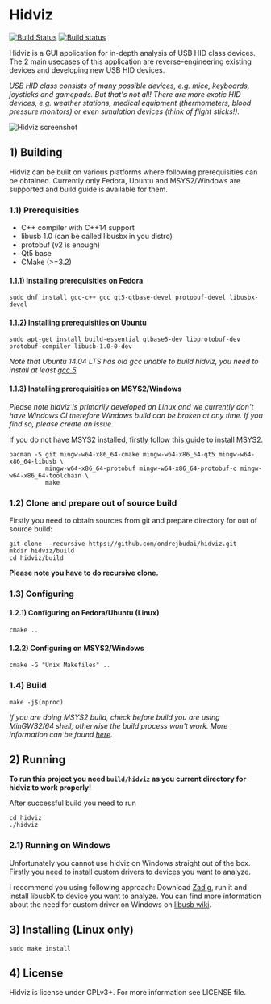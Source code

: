 # Hidviz
[![Build Status](https://travis-ci.org/ondrejbudai/hidviz.svg?branch=master)](https://travis-ci.org/ondrejbudai/hidviz)
[![Build status](https://ci.appveyor.com/api/projects/status/8v04qku72xc7sh4t/branch/master?svg=true)](https://ci.appveyor.com/project/ondrejbudai/hidviz/branch/master)

Hidviz is a GUI application for in-depth analysis of USB HID class devices. The 2 main usecases of this application are reverse-engineering existing devices and developing new USB HID devices.

*USB HID class consists of many possible devices, e.g. mice, keyboards,
joysticks and gamepads. But that's not all! There are more exotic HID devices, e.g. weather stations, medical equipment
(thermometers, blood pressure monitors) or even simulation devices (think of flight sticks!).*

![Hidviz screenshot](https://github.com/ondrejbudai/hidviz/blob/master/media/screenshot.png?raw=true)

## 1) Building

Hidviz can be built on various platforms where following prerequisities can be obtained. Currently only Fedora, Ubuntu and MSYS2/Windows are supported and build guide is available for them.

### 1.1) Prerequisities
- C++ compiler with C++14 support
- libusb 1.0 (can be called libusbx in you distro)
- protobuf (v2 is enough)
- Qt5 base
- CMake (>=3.2)

#### 1.1.1) Installing prerequisities on Fedora
```
sudo dnf install gcc-c++ gcc qt5-qtbase-devel protobuf-devel libusbx-devel
```

#### 1.1.2) Installing prerequisities on Ubuntu
```
sudo apt-get install build-essential qtbase5-dev libprotobuf-dev protobuf-compiler libusb-1.0-0-dev
```
*Note that Ubuntu 14.04 LTS has old gcc unable to build hidviz, you need to install at least [gcc 5](https://launchpad.net/~ubuntu-toolchain-r).*

#### 1.1.3) Installing prerequisities on MSYS2/Windows
*Please note hidviz is primarily developed on Linux and we currently don't have Windows CI therefore Windows build can be broken at any time. If you find so, please create an issue.*

If you do not have MSYS2 installed, firstly follow this [guide](https://github.com/msys2/msys2/wiki/MSYS2-installation) to install MSYS2.

```
pacman -S git mingw-w64-x86_64-cmake mingw-w64-x86_64-qt5 mingw-w64-x86_64-libusb \
          mingw-w64-x86_64-protobuf mingw-w64-x86_64-protobuf-c mingw-w64-x86_64-toolchain \
          make
```

### 1.2) Clone and prepare out of source build
Firstly you need to obtain sources from git and prepare directory for out of source build:
```
git clone --recursive https://github.com/ondrejbudai/hidviz.git
mkdir hidviz/build
cd hidviz/build
```
**Please note you have to do recursive clone.**
### 1.3) Configuring
#### 1.2.1) Configuring on Fedora/Ubuntu (Linux)
```
cmake ..
```
#### 1.2.2) Configuring on MSYS2/Windows
```
cmake -G "Unix Makefiles" ..
```
### 1.4) Build
```
make -j$(nproc)
```

*If you are doing MSYS2 build, check before build you are using MinGW32/64 shell, otherwise the build process won't work. More information can be found [here](https://github.com/msys2/msys2/wiki/MSYS2-introduction).*

## 2) Running
**To run this project you need `build/hidviz` as you current directory for hidviz to work properly!**

After successful build you need to run

```
cd hidviz
./hidviz
```

### 2.1) Running on Windows
Unfortunately you cannot use hidviz on Windows straight out of the box. Firstly you need to install custom drivers to devices you want to analyze.

I recommend you using following approach: Download [Zadig](http://zadig.akeo.ie/), run it and install libusbK to device you want to analyze. You can find more information about the need for custom driver on Windows on [libusb wiki](https://github.com/libusb/libusb/wiki/Windows#how-to-use-libusb-on-windows).

## 3) Installing (Linux only)

```
sudo make install
```

## 4) License
Hidviz is license under GPLv3+. For more information see LICENSE file.
